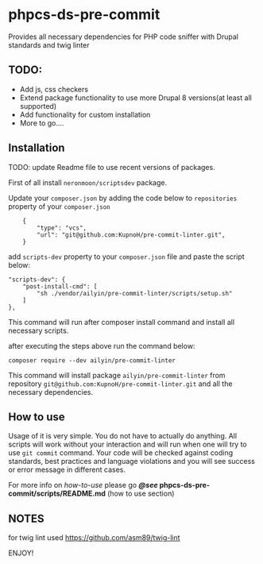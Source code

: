 phpcs-ds-pre-commit
=======================

Provides all necessary dependencies for PHP code sniffer with Drupal standards and twig linter

TODO:
--------
- Add js, css checkers
- Extend package functionality to use more Drupal 8 versions(at least all supported)
- Add functionality for custom installation
- More to go....


Installation
-----------------------

TODO: update Readme file to use recent versions of packages.

First of all install `neronmoon/scriptsdev` package.

Update your `composer.json` by adding the code below to `repositories` property of your `composer.json`

        {
            "type": "vcs",
            "url": "git@github.com:KupnoH/pre-commit-linter.git",
        }

add `scripts-dev` property to your `composer.json` file and paste the script below:


    "scripts-dev": {
        "post-install-cmd": [
            "sh ./vendor/ailyin/pre-commit-linter/scripts/setup.sh"
        ]
    },

This command will run after composer install command and install all necessary scripts.

after executing the steps above run the command below:

`composer require --dev ailyin/pre-commit-linter`

This command will install package `ailyin/pre-commit-linter` from repository `git@github.com:KupnoH/pre-commit-linter.git` and all the necessary dependencies.


How to use
-----------------

Usage of it is very simple. You do not have to actually do anything. All scripts will work without your interaction and will run when one will try to use `git commit` command. Your code will be checked against coding standards, best practices and language violations and you will see success or error message in different cases.

For more info on _how-to-use_ please go **_@see_ phpcs-ds-pre-commit/scripts/README.md** (how to use section) 

NOTES
--------
for twig lint used https://github.com/asm89/twig-lint


ENJOY!
